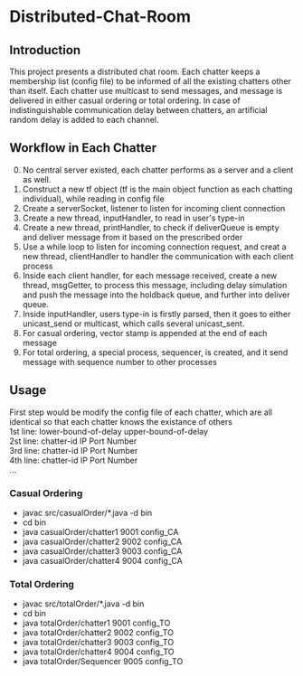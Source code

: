 # Distributed-Chat-Room

## Introduction

This project presents a distributed chat room. Each chatter keeps a membership list (config file) to be informed of all the existing chatters other than itself. Each chatter use multicast to send messages, and message is delivered in either casual ordering or total ordering. In case of indistinguishable communication delay between chatters, an artificial random delay is added to each channel. 

## Workflow in Each Chatter
0. No central server existed, each chatter performs as a server and a client as well.
1. Construct a new tf object (tf is the main object function as each chatting individual), while reading in config file
2. Create a serverSocket, listener to listen for incoming client connection
3. Create a new thread, inputHandler, to read in user's type-in
4. Create a new thread, printHandler, to check if deliverQueue is empty and deliver message from it based on the prescribed order
5. Use a while loop to listen for incoming connection request, and creat a new thread, clientHandler to handler the communication with
   each client process
6. Inside each client handler, for each message received, create a new thread, msgGetter, to process this message, including 
   delay simulation and push the message into the holdback queue, and further into deliver queue.
7. Inside inputHandler, users type-in is firstly parsed, then it goes to either unicast_send or multicast, which calls
   several unicast_sent.
8. For casual ordering, vector stamp is appended at the end of each message
9. For total ordering, a special process, sequencer, is created, and it send message with sequence number to other processes
		
## Usage

First step would be modify the config file of each chatter, which are all identical so that each chatter knows the existance of others<br>
1st line: lower-bound-of-delay	upper-bound-of-delay<br>
2st line: chatter-id	IP	Port Number<br>
3rd line: chatter-id	IP	Port Number<br>
4th line: chatter-id	IP	Port Number<br>
...

### Casual Ordering
- javac src/casualOrder/*.java -d bin
- cd bin
- java casualOrder/chatter1 9001 config_CA
- java casualOrder/chatter2 9002 config_CA
- java casualOrder/chatter3 9003 config_CA
- java casualOrder/chatter4 9004 config_CA
	
### Total Ordering
- javac src/totalOrder/*.java -d bin
- cd bin
- java totalOrder/chatter1 9001 config_TO
- java totalOrder/chatter2 9002 config_TO
- java totalOrder/chatter3 9003 config_TO
- java totalOrder/chatter4 9004 config_TO
- java totalOrder/Sequencer 9005 config_TO
	
